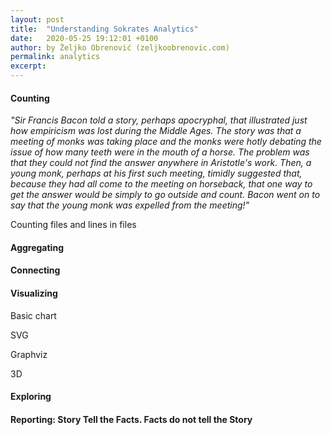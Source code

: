 ```yaml
---
layout: post
title:  "Understanding Sokrates Analytics"
date:   2020-05-25 19:12:01 +0100
author: by Željko Obrenović (zeljkoobrenovic.com)
permalink: analytics
excerpt:
---
```



#### Counting

*"Sir Francis Bacon told a story, perhaps apocryphal, that illustrated just how empiricism was lost during the Middle Ages. The story was that a meeting of monks was taking place and the monks were hotly debating the issue of how many teeth were in the mouth of a horse. The problem was that they could not find the answer anywhere in Aristotle's work. Then, a young monk, perhaps at his first such meeting, timidly suggested that, because they had all come to the meeting on horseback, that one way to get the answer would be simply to go outside and count. Bacon went on to say that the young monk was expelled from the meeting!"*

Counting files and lines in files

#### Aggregating

#### Connecting

#### Visualizing

Basic chart

SVG

Graphviz

3D

#### Exploring

#### Reporting: Story Tell the Facts. Facts do not tell the Story
